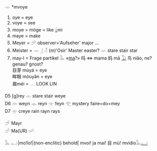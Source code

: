 𓁹 *mvoye  
1) oye = eye  
2) voye = see  
3) moye = möge = like [𓏇](𓏇)mi  
4) maye = make  
5) Meyer = 𓌵 observer='Aufseher' major …  
6) Meister = 𓁹 [𓊨](𓊨) 𓀭 (m)'Osir' Master easter? 𓁺 stare stair star  
7) may-I = Frage partikel 𓅓 «[ma](ma)?» 吗 ⇔ mama 妈 mā [𓅐](𓅐) 鸟 niǎo, ne? genau? gnost?  
目芽  mùyá = eye  
眸眼  móuyǎn = eye  
眉méi = 𓂃 LOOK LIN  


D5  [g]rey   𓁺  stare stair weye  
D6  𓁻 weyn  𓁼  reyn   𓁿    feyn  𓂀 mystery   faire=do=mey  
D7  𓁿 creye rain rayn rays  

𓌵 Mayr  
𓌶 Ma(UR)  𓌷  


𓅓 𓂟|mo!lo!|(non-enclitic) behold| mvoi! ja mai! 目 mù!  mvidio𓅓[𓂟](𓂟)  